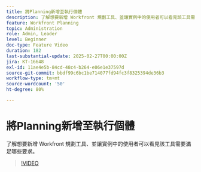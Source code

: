 ```yaml
---
title: 將Planning新增至執行個體
description: 了解想要新增 Workfront 規劃工具、並讓實例中的使用者可以看見該工具需要滿足哪些要求。
feature: Workfront Planning
topic: Administration
role: Admin, Leader
level: Beginner
doc-type: Feature Video
duration: 182
last-substantial-update: 2025-02-27T00:00:00Z
jira: KT-16648
exl-id: 11ae4e5b-84cd-48c4-b264-e06e1e37597d
source-git-commit: bbdf99c6bc1be714077fd94fc3f8325394de36b3
workflow-type: tm+mt
source-wordcount: '50'
ht-degree: 80%

---
```


# 將Planning新增至執行個體

了解想要新增 Workfront 規劃工具、並讓實例中的使用者可以看見該工具需要滿足哪些要求。

>[!VIDEO](https://video.tv.adobe.com/v/3447977/?learn=on&enablevpops=1&captions=chi_hant)
